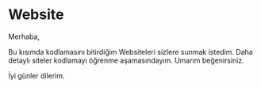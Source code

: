 # Website

Merhaba,

Bu kısımda kodlamasını bitirdiğim Websiteleri sizlere sunmak istedim. Daha detaylı siteler kodlamayı öğrenme aşamasındayım. Umarım beğenirsiniz. 

İyi günler dilerim.

